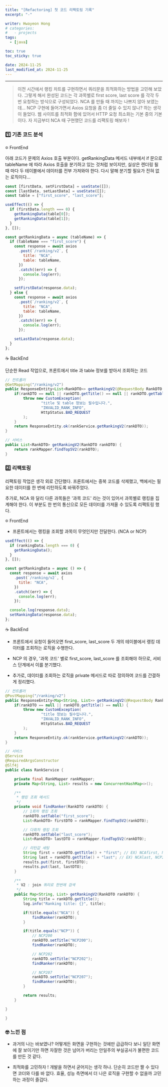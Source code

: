 ```yaml
---
title: "[Refactoring] 첫 코드 리팩토링 기록"
excerpt: "-"

writer: Hwayeon Hong
# categories:
#   - projects
tags:
  - [java]

toc: true
toc_sticky: true

date: 2024-11-25
last_modified_at: 2024-11-25
---
```


---

> 이전 시간에서 랭킹 차트를 구현하면서 쿼리문을 최적화하는 방법을 고민해 보았다. 그렇게 해서 완성된 코드는 각 과목별로 first score, last score 를 각각 두 번 요청하는 방식으로 구성되었다. NCA 를 만들 때 까지는 나쁘지 않아 보였는데... NCP 구현에 들어가면서 Axios 요청을 좀 더 줄일 수 있지 않나? 하는 생각이 들었다. 웹 사이트를 최적화 함에 있어서 HTTP 요청 최소화는 기본 중의 기본이다. 자 지금부터 NCA 때 구현했던 코드를 리팩토링 해보자 !

### 1️⃣ 기존 코드 분석

🔯 FrontEnd

아래 코드가 문제의 Axios 호출 부분이다. getRankingData 메서드 내부에서 if 문으로 tableName 에 따라 Axios 호출을 분기하고 있는 것처럼 보이지만, 실상은 렌더링 될 때 마다 두 테이블에서 데이터를 전부 가져와야 한다. 다시 말해 분기할 필요가 전혀 없는 로직이다...

```javascript
const [firstData, setFirstData] = useState([]);
const [lastData, setLastData] = useState([]);
const table = ["first_score", "last_score"];

useEffect(() => {
  if (firstData.length === 0) {
    getRankingData(table[0]);
    getRankingData(table[1]);
  }
}, []);

const getRankingData = async (tableName) => {
  if (tableName === "first_score") {
    const response = await axios
      .post(`/ranking/v2`, {
        title: "NCA",
        table: tableName,
      })
      .catch((err) => {
        console.log(err);
      });

    setFirstData(response.data);
  } else {
    const response = await axios
      .post(`/ranking/v2`, {
        title: "NCA",
        table: tableName,
      })
      .catch((err) => {
        console.log(err);
      });

    setLastData(response.data);
  }
};
```

☕️ BackEnd

단순한 Read 작업으로, 프론트에서 title 과 table 정보를 받아서 조회하는 코드

```java
// 컨트롤러
@GetMapping("/ranking/v2")
public ResponseEntity<List<RankDTO>> getRankingV2(@RequestBody RankDTO rankDTO) {
    if(rankDTO == null || rankDTO.getTitle() == null || rankDTO.getTable() == null) {
        throw new CustomException(
                "title 및 table 정보는 필수입니다.",
                "INVALID_RANK_INFO",
                HttpStatus.BAD_REQUEST
        );
    }
    return ResponseEntity.ok(rankService.getRankingV2(rankDTO));
}

// 서비스
public List<RankDTO> getRankingV2(RankDTO rankDTO) {
    return rankMapper.findTop5V2(rankDTO);
}
```

### 2️⃣ 리팩토링

리팩토링 작업은 생각 외로 간단했다. 프론트에서는 중복 코드를 삭제했고, 백에서는 필요한 데이터를 한 번에 리턴하도록 바꿔주었다.

추가로, NCA 와 달리 다른 과목들은 '과목 코드' 라는 것이 있어서 과목별로 랭킹을 집계해야 한다. 이 부분도 한 번의 통신으로 모든 데이터를 가져올 수 있도록 리팩토링 했다.

🔯 FrontEnd

- 프론트에서는 랭킹을 조회할 과목이 무엇인지만 전달한다. (NCA or NCP)

```javascript
useEffect(() => {
  if (rankingData.length === 0) {
    getRankingData();
  }
}, []);

const getRankingData = async () => {
  const response = await axios
    .post(`/ranking/v2`, {
      title: "NCA",
    })
    .catch((err) => {
      console.log(err);
    });

  console.log(response.data);
  setRankingData(response.data);
};
```

☕️ BackEnd

- 프론트에서 요청이 들어오면 first_score, last_score 두 개의 테이블에서 랭킹 데이터를 조회하는 로직을 수행한다.

- NCP 의 경우, '과목 코드' 별로 first_score, last_score 를 조회해야 하므로, 서비스 단계에서 이를 분기했다.

- 추가로, 데이터를 조회하는 로직을 private 메서드로 따로 정의하여 코드를 간결하게 정리했다.

```java
// 컨트롤러
@PostMapping("/ranking/v2")
public ResponseEntity<Map<String, List>> getRankingV2(@RequestBody RankDTO rankDTO) {
    if(rankDTO == null || rankDTO.getTitle() == null) {
        throw new CustomException(
                "title 정보는 필수입니다.",
                "INVALID_RANK_INFO",
                HttpStatus.BAD_REQUEST
        );
    }
    return ResponseEntity.ok(rankService.getRankingV2(rankDTO));
}

// 서비스
@Service
@RequiredArgsConstructor
@Slf4j
public class RankService {

    private final RankMapper rankMapper;
    private Map<String, List> results = new ConcurrentHashMap<>();

    /**
     * 랭킹 조회 메서드
     */
    private void findRanker(RankDTO rankDTO) {
        // 1회차 랭킹 조회
        rankDTO.setTable("first_score");
        List<RankDTO> firstDTO = rankMapper.findTop5V2(rankDTO);

        // 다회차 랭킹 조회
        rankDTO.setTable("last_score");
        List<RankDTO> lastDTO = rankMapper.findTop5V2(rankDTO);

        // 리턴값 세팅
        String first = rankDTO.getTitle() + "first"; // EX) NCAfirst, NCP200first
        String last = rankDTO.getTitle() + "last"; // EX) NCAlast, NCP200last
        results.put(first, firstDTO);
        results.put(last, lastDTO);
    }

    /**
     * V2 : join 쿼리로 한번에 검색
     */
    public Map<String, List> getRankingV2(RankDTO rankDTO) {
        String title = rankDTO.getTitle();
        log.info("Ranking title: {}", title);

        if(title.equals("NCA")) {
            findRanker(rankDTO);
        }

        if(title.equals("NCP")) {
            // NCP200
            rankDTO.setTitle("NCP200");
            findRanker(rankDTO);

            // NCP202
            rankDTO.setTitle("NCP202");
            findRanker(rankDTO);

            // NCP207
            rankDTO.setTitle("NCP207");
            findRanker(rankDTO);
        }

        return results;
    }

}

}
```

### 🤓 느낀 점

- 과거의 나는 바보였나? 어떻게든 화면을 구현하는 것에만 급급하다 보니 일단 화면에 잘 보이기만 하면 자잘한 것은 넘어가 버리는 안일주의 부실공사가 불편한 코드를 만든 것 같다.

- 최적화를 고민하자 ! 개발을 하면서 굳어지는 생각 하나. 단순히 코드만 짤 수 있다면 코더와 다를 바 없다. 효율, 성능 측면에서 더 나은 로직을 구현할 수 없을까 고민하는 과정이 즐겁다.
